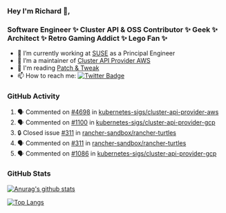 ### Hey I'm Richard 👋, 

<h3 align="left">Software Engineer ✨ Cluster API & OSS Contributor ✨ Geek ✨ Architect ✨ Retro Gaming Addict ✨ Lego Fan ✨</h3>

- 🔭 I’m currently working at [SUSE](https://www.suse.com/) as a Principal Engineer
- 👯 I’m a maintainer of [Cluster API Provider AWS](https://github.com/kubernetes-sigs/cluster-api-provider-aws)
- 💬 I'm reading [Patch & Tweak](https://bjooks.com/products/patch-tweak-exploring-modular-synthesis)
- 📫 How to reach me: [![Twitter Badge](https://img.shields.io/badge/-@fruit_case-00acee?style=flat&logo=Twitter&logoColor=white)](https://twitter.com/intent/follow?screen_name=fruit_case "Follow on Twitter")

### GitHub Activity 

<!--START_SECTION:activity-->
1. 🗣 Commented on [#4698](https://github.com/kubernetes-sigs/cluster-api-provider-aws/pull/4698#issuecomment-1859737692) in [kubernetes-sigs/cluster-api-provider-aws](https://github.com/kubernetes-sigs/cluster-api-provider-aws)
2. 🗣 Commented on [#1100](https://github.com/kubernetes-sigs/cluster-api-provider-gcp/pull/1100#issuecomment-1857683271) in [kubernetes-sigs/cluster-api-provider-gcp](https://github.com/kubernetes-sigs/cluster-api-provider-gcp)
3. 🔒 Closed issue [#311](https://github.com/rancher-sandbox/rancher-turtles/issues/311) in [rancher-sandbox/rancher-turtles](https://github.com/rancher-sandbox/rancher-turtles)
4. 🗣 Commented on [#311](https://github.com/rancher-sandbox/rancher-turtles/issues/311#issuecomment-1857676247) in [rancher-sandbox/rancher-turtles](https://github.com/rancher-sandbox/rancher-turtles)
5. 🗣 Commented on [#1086](https://github.com/kubernetes-sigs/cluster-api-provider-gcp/pull/1086#issuecomment-1857528750) in [kubernetes-sigs/cluster-api-provider-gcp](https://github.com/kubernetes-sigs/cluster-api-provider-gcp)
<!--END_SECTION:activity-->

### GitHub Stats

[![Anurag's github stats](https://github-readme-stats.vercel.app/api?username=richardcase&count_private=true&show_icons=true)](https://github.com/anuraghazra/github-readme-stats)

[![Top Langs](https://github-readme-stats.vercel.app/api/top-langs/?username=richardcase&hide=html&layout=compact)](https://github.com/anuraghazra/github-readme-stats)
